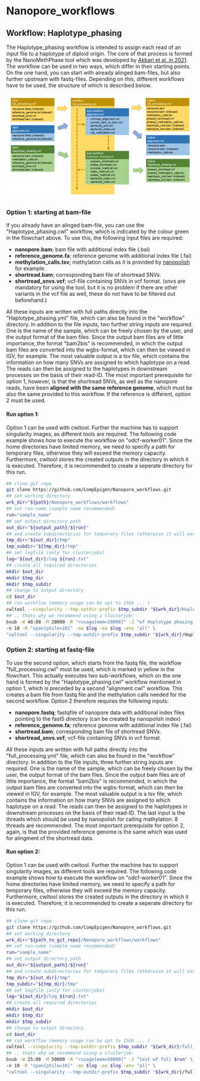 # Nanopore_workflows

## Workflow: Haplotype_phasing

The Haplotype_phasing workflow is intended to assign each read of an input file to a haplotype of diploid origin.
The core of that process is formed by the NanoMethPhase tool which was developed by [Akbari et al. in 2021](https://doi.org/10.1186/s13059-021-02283-5).
The workflow can be used in two ways, which differ in their starting points. On the one hand, you can start with already alinged bam-files, but also further upstream with fastq-files. Depending on this, different workflows have to be used, the structure of which is described below.

![alt text](https://github.com/CompEpigen/Nanopore_workflows/blob/main/wf_flowchart.png)


### Option 1: starting at bam-file
If you already have an alinged bam-file, you can use the "Haplotype_phasing.cwl" workflow, which is indicated by the colour green in the flowchart above.
To use this, the following input files are required:
* **nanopore.bam**; bam file with additional index file (.bai)
* **reference_genome.fa**; reference genome with additional index file (.fai)
* **methylation_calls.tsv**; methylation calls as it is provided by [nanopolish](https://github.com/jts/nanopolish) for example.
* **shortread.bam**; corresponding bam file of shortread SNVs.
* **shortread_snvs.vcf**; vcf-file containing SNVs in vcf format. (snvs are mandatory for using the tool, but it is no problem if there are other variants in the vcf file as well, these do not have to be filtered out beforehand.)

All these inputs are written with full paths directly into the "Haplotype_phasing.yml" file, which can also be found in the "workflow" directory. In addition to the file inputs, two further string inputs are required. One is the name of the sample, which can be freely chosen by the user, and the output format of the bam files. Since the output bam files are of little importance, the format "bam2bis" is recommended, in which the output bam files are converted into the wgbs-format, which can then be viewed in IGV, for example. The most valuable output is a tsv file, which contains the information on how many SNVs are assigned to which haplotype on a read. The reads can then be assigned to the haplotypes in downstream processes on the basis of their read-ID.
The most important prerequisite for option 1, however, is that the shortread SNVs, as well as the nanopore reads, have been **aligned with the same reference genome**, which must be also the same provided to this workflow.
If the reference is different, option 2 must be used.

#### Run option 1:
Option 1 can be used with cwltool. Further the machine has to support singularity images, as different tools are required.
The following code example shows how to execute the workflow on "odcf-worker01". Since the home directories have limited memory, we need to specify a path for temporary files, otherwise they will exceed the memory capacity. Furthermore, cwltool stores the created outputs in the directory in which it is executed. Therefore, it is recommended to create a seperate directory for this run.

```bash
## clone git repo
git clone https://github.com/CompEpigen/Nanopore_workflows.git
## set working directory
wrk_dir="${path}/Nanopore_workflows/workflows"
## set run-name (sample name recommended)
run="sample_name"
## set output directory path
out_dir="${output_path}/${run}"
## and create subdirectories for temporary files (otherwise it will exceed home-diectoty capacity)
tmp_dir="${out_dir}/tmp"
tmp_subdir="${tmp_dir}/tmp"
## set logfile (only for clusterjobs)
log="${out_dir}/log_${run}.txt"
## create all required directories
mkdir $out_dir
mkdir $tmp_dir
mkdir $tmp_subdir
## change to output directory
cd $out_dir
## run workflow (memory usage can be upt to 15Gb ... )
cwltool --singularity --tmp-outdir-prefix $tmp_subdir "${wrk_dir}/Haplotype_phasing.cwl" "${wrk_dir}/Haplotype_phasing.yml"
## .. thats why we recommend using a cluiterjob:
bsub -W 48:00 -M 20000 -R "rusage[mem=20000]" -J "wf Haplotype phasing $run" \
-n 10 -R "span[ptile=10]" -oo $log -eo $log -env "all" \
"cwltool --singularity --tmp-outdir-prefix $tmp_subdir "${wrk_dir}/Haplotype_phasing.cwl" "${wrk_dir}/Haplotype_phasing.yml""
```


### Option 2: starting at fastq-file
To use the second option, which starts from the fastq file, the workflow "full_processing.cwl" must be used, which is marked in yellow in the flowchart. This actually executes two sub-workflows, which on the one hand is formed by the "Haplotype_phasing.cwl" workflow mentioned in option 1, which is preceded by a second "alignment.cwl" workflow. This creates a bam file from fastq file and the methylation calls needed for the second workflow.
Option 2 therefore requires the following inputs:
* **nanopore.fastq**; fastqfile of nanopore data with additional index files pointing to the fast5 directory (can be created by nanopolish index)
* **reference_genome.fa**; reference genome with additional index file (.fai)
* **shortread.bam**; corresponding bam file of shortread SNVs.
* **shortread_snvs.vcf**; vcf-file containing SNVs in vcf format.

All these inputs are written with full paths directly into the "full_processing.yml" file, which can also be found in the "workflow" directory. In addition to the file inputs, three further string inputs are required. One is the name of the sample, which can be freely chosen by the user, the output format of the bam files. Since the output bam files are of little importance, the format "bam2bis" is recommended, in which the output bam files are converted into the wgbs-format, which can then be viewed in IGV, for example. The most valuable output is a tsv file, which contains the information on how many SNVs are assigned to which haplotype on a read. The reads can then be assigned to the haplotypes in downstream processes on the basis of their read-ID. The last input is the threads which should be used by nanopolish for calling mathylation. 8 threads are recommended.
The most important prerequisite for option 2, again, is that the provided reference genome is the same which was used for alingment of the shortread data.


#### Run option 2:
Option 1 can be used with cwltool. Further the machine has to support singularity images, as different tools are required.
The following code example shows how to execute the workflow on "odcf-worker01". Since the home directories have limited memory, we need to specify a path for temporary files, otherwise they will exceed the memory capacity. Furthermore, cwltool stores the created outputs in the directory in which it is executed. Therefore, it is recommended to create a seperate directory for this run.

```bash
## clone git repo
git clone https://github.com/CompEpigen/Nanopore_workflows.git
## set working directory
wrk_dir="${path_to_git_repo}/Nanopore_workflows/workflows"
## set run-name (sample name recommended)
run="sample_name"
## set output directory path
out_dir="${output_path}/${run}"
## and create subdirectories for temporary files (otherwise it will exceed home-diectoty capacity)
tmp_dir="${out_dir}/tmp"
tmp_subdir="${tmp_dir}/tmp"
## set logfile (only for clusterjobs)
log="${out_dir}/log_${run}.txt"
## create all required directories
mkdir $out_dir
mkdir $tmp_dir
mkdir $tmp_subdir
## change to output directory
cd $out_dir
## run workflow (memory usage can be upt to 15Gb ... )
cwltool --singularity --tmp-outdir-prefix $tmp_subdir "${wrk_dir}/full_processing.cwl" "${wrk_dir}/full_processing.yml"
## .. thats why we recommend using a cluiterjob:
bsub -W 25:00 -M 50000 -R "rusage[mem=50000]" -J "test wf full $run" \
-n 10 -R "span[ptile=10]" -oo $log -eo $log -env "all" \
"cwltool --singularity --tmp-outdir-prefix $tmp_subdir "${wrk_dir}/full_processing.cwl" "${wrk_dir}/full_processing.yml""
```
